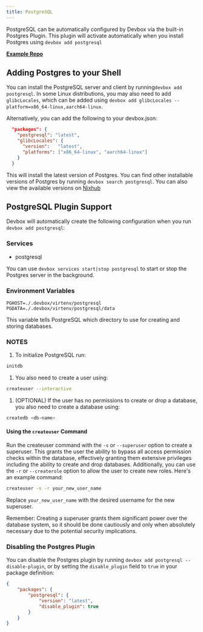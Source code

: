 ```yaml
---
title: PostgreSQL
---
```

PostgreSQL can be automatically configured by Devbox via the built-in Postgres Plugin. This plugin will activate automatically when you install Postgres using `devbox add postgresql`

[**Example Repo**](https://github.com/jetify-com/devbox/tree/main/examples/databases/postgres)


## Adding Postgres to your Shell

You can install the PostgreSQL server and client by running`devbox add postgresql`. In some Linux distributions, you may also need to add `glibcLocales`, which can be added using `devbox add glibcLocales --platform=x86_64-linux,aarch64-linux`.

Alternatively, you can add the following to your devbox.json:

```json
  "packages": {
    "postgresql": "latest",
    "glibcLocales": {
      "version":   "latest",
      "platforms": ["x86_64-linux", "aarch64-linux"]
    }
  }
```

This will install the latest version of Postgres. You can find other installable versions of Postgres by running `devbox search postgresql`. You can also view the available versions on [Nixhub](https://www.nixhub.io/packages/postgresql)

## PostgreSQL Plugin Support

Devbox will automatically create the following configuration when you run `devbox add postgresql`:

### Services

* postgresql

You can use `devbox services start|stop postgresql` to start or stop the Postgres server in the background.

### Environment Variables

`PGHOST=./.devbox/virtenv/postgresql`
`PGDATA=./.devbox/virtenv/postgresql/data`

This variable tells PostgreSQL which directory to use for creating and storing databases.

### NOTES

1. To initialize PostgreSQL run:

```sh
initdb
```

1. You also need to create a user using:

```sh
createuser --interactive
```

1. (OPTIONAL) If the user has no permissions to create or drop a database, you also need to create a database using:

```sh
createdb <db-name>
```

#### Using the `createuser` Command

Run the createuser command with the `-s` or `--superuser` option to create a superuser. This grants the user the ability to bypass all access permission checks within the database, effectively granting them extensive privileges including the ability to create and drop databases. Additionally, you can use the `-r` or `--createrole` option to allow the user to create new roles. Here's an example command:

```sh
createuser -s -r your_new_user_name
```

Replace `your_new_user_name` with the desired username for the new superuser.

Remember: Creating a superuser grants them significant power over the database system, so it should be done cautiously and only when absolutely necessary due to the potential security implications.

### Disabling the Postgres Plugin

You can disable the Postgres plugin by running `devbox add postgresql --disable-plugin`, or by setting the `disable_plugin` field to `true` in your package definition:

```json
{
    "packages": {
        "postgresql": {
            "version": "latest",
            "disable_plugin": true
        }
    }
}
```
